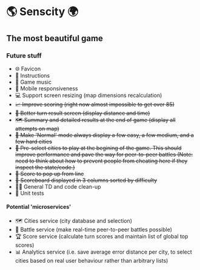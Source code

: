 # 🌎 Senscity 🌍

## The most beautiful game

### Future stuff

- 🌐 Favicon
- 📜 Instructions
- 🎷 Game music
- 📱 Mobile responsiveness
- 💻 Support screen resizing (map dimensions recalculation)
- ~~📈 Improve scoring (right now almost impossible to get over 85)~~
- ~~📍 Better turn result screen (display distance and time)~~
- ~~🗺 Summary and detailed results at the end of game (display all attempts on map)~~
- ~~👾 Make 'Normal' mode always display a few easy, a few medium, and a few hard cities~~
- ~~📖 Pre-select cities to play at the begining of the game. This should improve performance and pave the way for peer-to-peer battles (Note: need to think about how to prevent people from cheating here if they inspect the state/code.)~~
- ~~🙈 Score to pop up from line~~
- ~~🏏 Scoreboard displayed in 3 columns sorted by difficulty~~
- 👨‍💻 General TD and code clean-up
- 🐛 Unit tests

#### Potential 'microservices'

- 🗺 Cities service (city database and selection)
- 🤺 Battle service (make real-time peer-to-peer battles possible)
- 🏆 Score service (calculate turn scores and maintain list of global top scores)
- 📊 Analytics service (i.e. save average error distance per city, to select cities based on real user behaviour rather than arbitrary lists)
